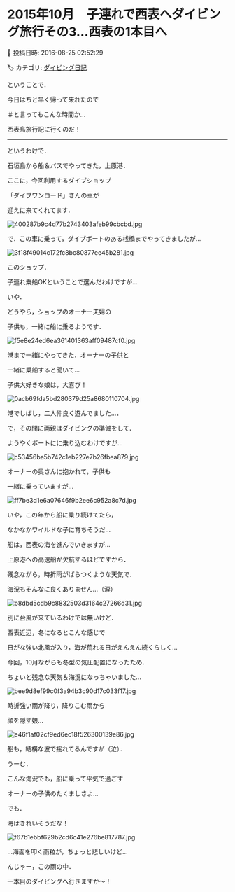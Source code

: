 # 2015年10月　子連れで西表へダイビング旅行その3…西表の1本目へ

📅 投稿日時: 2016-08-25 02:52:29

🏷️ カテゴリ: [ダイビング日記](ce3a7a8d424d112fce83ee85c81a0e344.md)

ということで．


今日はちと早く帰って来れたので


＃と言ってもこんな時間か…


西表島旅行記に行くのだ！





----


というわけで．


石垣島から船＆バスでやってきた，上原港．





ここに，今回利用するダイブショップ


「ダイブワンロード」さんの車が


迎えに来てくれてます．




![400287b9c4d77b2743403afeb99cbcbd.jpg](images/400287b9c4d77b2743403afeb99cbcbd.jpg)







で．この車に乗って，ダイブボートのある桟橋までやってきましたが…




![3f18f49014c172fc8bc80877ee45b281.jpg](images/3f18f49014c172fc8bc80877ee45b281.jpg)




このショップ．


子連れ乗船OKということで選んだわけですが…





いや．


どうやら，ショップのオーナー夫婦の


子供も，一緒に船に乗るようです．




![f5e8e24ed6ea361401363aff09487cf0.jpg](images/f5e8e24ed6ea361401363aff09487cf0.jpg)




港まで一緒にやってきた，オーナーの子供と


一緒に乗船すると聞いて…


子供大好きな娘は，大喜び！




![0acb69fda5bd280379d25a8680110704.jpg](images/0acb69fda5bd280379d25a8680110704.jpg)




港でしばし，二人仲良く遊んでました…．





で，その間に両親はダイビングの準備をして．


ようやくボートにに乗り込むわけですが…




![c53456ba5b742c1eb227e7b26fbea879.jpg](images/c53456ba5b742c1eb227e7b26fbea879.jpg)







オーナーの奥さんに抱かれて，子供も


一緒に乗っていますが…




![ff7be3d1e6a07646f9b2ee6c952a8c7d.jpg](images/ff7be3d1e6a07646f9b2ee6c952a8c7d.jpg)




いや，この年から船に乗り続けてたら，


なかなかワイルドな子に育ちそうだ…





船は，西表の海を進んでいきますが…


上原港への高速船が欠航するほどですから．


残念ながら，時折雨がぱらつくような天気で．


海況もそんなに良くありません…（涙）




![b8dbd5cdb9c8832503d3164c27266d31.jpg](images/b8dbd5cdb9c8832503d3164c27266d31.jpg)




別に台風が来ているわけでは無いけど．


西表近辺，冬になるとこんな感じで


日がな強い北風が入り，海が荒れる日がえんえん続くらしく…


今回，10月ながらも冬型の気圧配置になったため．


ちょいと残念な天気＆海況になっちゃいました…




![bee9d8ef99c0f3a94b3c90d17c033f17.jpg](images/bee9d8ef99c0f3a94b3c90d17c033f17.jpg)




時折強い雨が降り，降りこむ雨から


顔を隠す娘…




![e46f1af02cf9ed6ec18f526300139e86.jpg](images/e46f1af02cf9ed6ec18f526300139e86.jpg)




船も，結構な波で揺れてるんですが（泣）．


うーむ．


こんな海況でも，船に乗って平気で過ごす


オーナーの子供のたくましさよ…





でも．


海はきれいそうだな！




![f67b1ebbf629b2cd6c41e276be817787.jpg](images/f67b1ebbf629b2cd6c41e276be817787.jpg)




…海面を叩く雨粒が，ちょっと悲しいけど…





んじゃー，この雨の中．


一本目のダイビングへ行きますか～！
